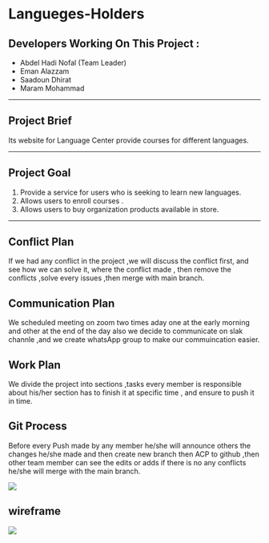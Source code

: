 # Langueges-Holders

## Developers Working On This Project :

* Abdel Hadi Nofal (Team Leader)
* Eman Alazzam
* Saadoun Dhirat
* Maram Mohammad

***

## Project Brief

Its website for Language Center provide courses for different languages.

***

## Project Goal 

1. Provide a service for users who is seeking to learn new languages.
2. Allows users to enroll courses .
3. Allows users to buy organization products available in store.

***

## Conflict Plan 

If we had any conflict in the project ,we will discuss the conflict first, and see how we can solve it,
where the conflict made , then remove the conflicts ,solve every issues ,then merge with main branch.


## Communication Plan

We scheduled meeting on zoom two times aday one at the early morning and other at the end of the day
also we decide to communicate on slak channle ,and we create whatsApp group to make our commuincation easier.


## Work Plan

We divide the project into sections ,tasks every member is responsible about his/her section
has to finish it at specific time , and ensure to push it in  time.


## Git Process

Before every Push made by any member he/she will announce others the changes he/she made
and then create new branch then ACP to github ,then other team member can see the edits or adds 
if there is no any conflicts he/she will merge with the main branch.



<img align="center" src="https://www.i-diom.at/wp-content/uploads/2017/05/a-different-language-is-a-different-vision-of-life-fellini.jpg">

## wireframe

<img align="center" src="https://i.imgur.com/8snz4xJ.jpg">







